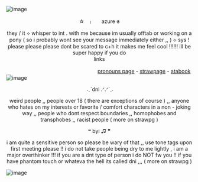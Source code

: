 ![image](https://github.com/user-attachments/assets/7ae6ab3b-96fe-4745-b4ee-335ac4a1f368)

<p align=center> ☆　⨟  azure ɞ
<div align=center> they / it ⟡ whisper to int . with me because im usually offtab or working on a pony ( so i probably wont see your message immediately either ,, )
⟡  sys ! 
 please please please dont be scared to c+h it makes me feel cool !!!!!! ill be super happy if you do
</div>

<div align="center">
links
</div>

 　  　  　  　  　  　  　  　  　   　  　   　         　　   [pronouns page](https://en.pronouns.page/@leveretinhiding)  -  [strawpage](https://brokenspawnirl.straw.page)  -  [atabook](https://leveretinhiding.atabook.org/)
![image](https://github.com/user-attachments/assets/34442a3d-101a-49a8-83d9-ba831e088f1b)
<p align=center> ‎ ˗ˏˋdni .ᐟ.ᐟ‎´ˎ˗ 


<p align=center> weird people ,, people over 18 ( there are exceptions of course ) ,, anyone who hates on my interests or favorite / comfort characters in a non - joking way ,, people who dont respect boundaries ,, homophobes and transphobes ,, racist people ( more on strawpg )

<p align=center> ❝ byi ♫ ❞ 

<p align=center> i am quite a sensitive person so please be wary of that ,, use tone tags upon first meeting please !! i do not take people being dry to me lightly , i am a major overthinker !!! if you are a dnt type of person i do NOT fw you !! if you have phantom touch or whateva the hell its called dni ,,, ( more on strawpg )

![image](https://github.com/user-attachments/assets/0879db9b-b83e-4ea1-b5e5-60f7619288bf)

